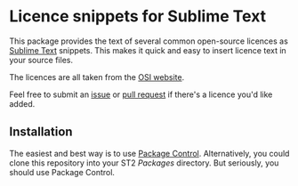 Licence snippets for Sublime Text
=================================

This package provides the text of several common open-source licences as
[Sublime Text](http://www.sublimetext.com/) snippets. This makes it quick and
easy to insert licence text in your source files.

The licences are all taken from the
[OSI website](http://opensource.org/licenses/category).

Feel free to submit an
[issue](https://github.com/sijk/sublime-licence-snippets/issues/new)
or [pull request](https://github.com/sijk/sublime-licence-snippets/pulls)
if there's a licence you'd like added.


Installation
------------

The easiest and best way is to use
[Package Control](http://wbond.net/sublime_packages/package_control).
Alternatively, you could clone this repository into your ST2 *Packages*
directory. But seriously, you should use Package Control.
